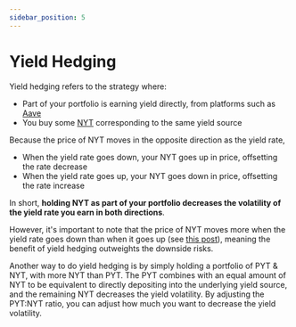 ```yaml
---
sidebar_position: 5
---
```


# Yield Hedging

Yield hedging refers to the strategy where:

- Part of your portfolio is earning yield directly, from platforms such as [Aave](https://aave.com)
- You buy some [NYT](concepts/nyt) corresponding to the same yield source

Because the price of NYT moves in the opposite direction as the yield rate,

- When the yield rate goes down, your NYT goes up in price, offsetting the rate decrease
- When the yield rate goes up, your NYT goes down in price, offsetting the rate increase

In short, **holding NYT as part of your portfolio decreases the volatility of the yield rate you earn in both directions**.

However, it's important to note that the price of NYT moves more when the yield rate goes down than when it goes up (see [this post](https://blog.timelessfi.com/posts/pyt-pricing/#observations)), meaning the benefit of yield hedging outweights the downside risks.

Another way to do yield hedging is by simply holding a portfolio of PYT & NYT, with more NYT than PYT. The PYT combines with an equal amount of NYT to be equivalent to directly depositing into the underlying yield source, and the remaining NYT decreases the yield volatility. By adjusting the PYT:NYT ratio, you can adjust how much you want to decrease the yield volatility.